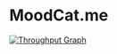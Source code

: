 # MoodCat.me

[![Throughput Graph](https://graphs.waffle.io/moodcat/moodcat.me/throughput.svg)](https://waffle.io/moodcat/moodcat.me/metrics)
